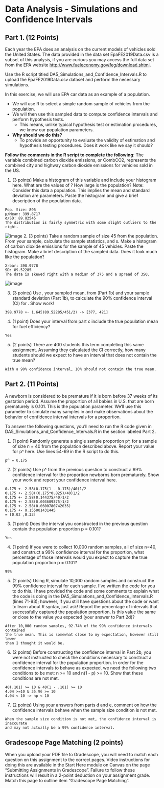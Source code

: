 # Data Analysis - Simulations and Confidence Intervals
## Part 1. (12 Points)
Each year the EPA does an analysis on the current models of vehicles sold the United States. The data provided in the data set EpaFE2019Data.csv is a subset of this analysis, if you are curious you may access the full data set from the EPA website http://www.fueleconomy.gov/feg/download.shtml.

Use the R script titled DA5_Simulations_and_Confidence_Intervals.R to upload the EpaFE2019Data.csv dataset and perform the necessary simulations.

In this exercise, we will use EPA car data as an example of a population.
- We will use R to select a simple random sample of vehicles from the population.
- We will then use this sampled data to compute confidence intervals and perform hypothesis tests.
  - This means, unlike typical hypothesis test or estimation procedures, we know our population parameters.
- **Why should we do this?**
  - To provide an opportunity to evaluate the validity of estimation and hypothesis testing procedures. Does it work like we say it should?

**Follow the comments in the R script to complete the following:**
The variable combined carbon dioxide emissions, or CombCO2, represents the combined city and highway carbon dioxide emissions for vehicles sold in the US.
1. (3 points) Make a histogram of this variable and include your histogram here. What are the values of ? How large is the population? Note: Consider this data a population. This implies the mean and standard deviation are parameters. Paste the histogram and give a brief description of the population data.
```
Pop. Size: 896
μ/Mean: 399.8717
σ/SD: 89.82545
The distribution is fairly symmetric with some slight outliers to the right.
```
![image](https://user-images.githubusercontent.com/25465133/168210769-04b48b47-98d3-45a3-aa69-4c25570b533f.png)
2. (3 points) Take a random sample of size 45 from the population. From your sample, calculate the sample statistics, and s. Make a histogram of carbon dioxide emissions for the sample of 45 vehicles. Paste the histogram. Make a brief description of the sampled data. Does it look much like the population?
```
X-bar: 398.9778
SD: 89.52285
The data is skewed right with a median of 375 and a spread of 350.
```
![image](https://user-images.githubusercontent.com/25465133/168210812-e26ccf6a-4d6f-470a-af94-1525b790ef36.png)

3. (3 points) Use , your sampled mean, from (Part 1b) and your sample standard deviation  (Part 1b), to calculate the 90% confidence interval (CI) for . Show work!
```
398.9778 +- 1.645(89.52285/451/2) -> [377, 421]
```
4. (1 point) Does your interval from part c include the true population mean for fuel efficiency?
```
Yes
```
5. (2 points) There are 400 students this term completing this same assignment.  Assuming they calculated the CI correctly, how many students should we expect to have an interval that does not contain the true mean?
```
With a 90% confidence interval, 10% should not contain the true mean.
```

## Part 2. (11 Points)
A newborn is considered to be premature if it is born before 37 weeks of its gestation period. Assume the proportion of all babies in U.S. that are born prematurely is 0.101. This is the population parameter. We’ll use this parameter to simulate many samples in and make observations about the behavior of confidence interval intervals for a proportion.

To answer the following questions, you’ll need to run the R code given in DA5_Simulations_and_Confidence_Intervals.R in the section labeled Part 2.
1. (1 point) Randomly generate a single sample proportion p^, for a sample of size n = 40 from the population described above. Report your value for p^ here. Use lines 54-69 in the R script to do this.
```
p^ = 0.175
```
2. (2 points) Use p^ from the previous question to construct a 99% confidence interval for the proportion newborns born prematurely. Show your work and report your confidence interval here.
```
0.175 +- 2.58(0.175(1 - 0.175)/40)1/2
0.175 +- 2.58((0.175*0.825)/40)1/2
0.175 +- 2.58(0.144375/40)1/2
0.175 +- 2.58(0.003609375)1/2
0.175 +- 2.58(0.0600780742035)
0.175 +- 0.155001431445
= [0.02 ,0.33]
```
3. (1 point) Does the interval you constructed in the previous question contain the population proportion p = 0.101?
```
Yes
```
4. (1 point) If you were to collect 10,000 random samples, all of size n=40, and construct a 99% confidence interval for the proportion, what percentage of those intervals would you expect to capture the true population proportion p = 0.101?
```
99%
```
5. (2 points) Using R, simulate 10,000 random samples and construct the 99% confidence interval for each sample. I’ve written the code for you to do this. I have provided the code and some comments to explain what the code is doing in the DA5_Simulations_and_Confidence_Intervals.R (lines 71-93); however, if you still have questions about the code or want to learn about R syntax, just ask! Report the percentage of intervals that successfully captured the population proportion. Is this value the same or close to the value you expected (your answer to Part 2d)?
```
After 10,000 random samples, 92.74% of the 99% confidence intervals contained
the true mean. This is somewhat close to my expectation, however still lower
than I thought it would be.
```
6. (2 points) Before constructing the confidence interval in Part 2b, you were not instructed to check the conditions necessary to construct a confidence interval for the population proportion. In order for the confidence intervals to behave as expected, we need the following two conditions to be met: n >= 10 and n(1 - p) >= 10. Show that these conditions are not met.
```
40(.101) >= 10 & 40(1 - .101) >= 10
4.04 >=10 & 35.96 >= 10
4.04 < 10 -> np < 10
```
7. (2 points) Using your answers from parts d and e, comment on how the confidence intervals behave when the sample size condition is not met.
```
When the sample size condition is not met, the confidence interval is inaccurate
and may not actually be a 99% confidence interval.
```

## Gradescope Page Matching (2 points)
When you upload your PDF file to Gradescope, you will need to match each question on this assignment to the correct pages. Video instructions for doing this are available in the Start Here module on Canvas on the page “Submitting Assignments in Gradescope”. Failure to follow these instructions will result in a 2-point deduction on your assignment grade. Match this page to outline item “Gradescope Page Matching”. 
